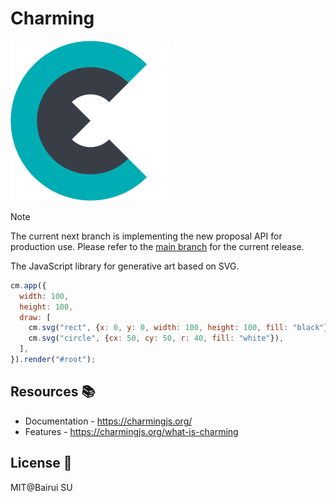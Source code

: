 # Charming

<img src="./img/logo.svg" width="256" alt="logo">

> [!NOTE]
> The current next branch is implementing the new proposal API for production use. Please refer to the [main branch](https://github.com/charming-art/charming/tree/main) for the current release.

The JavaScript library for generative art based on SVG.

```js
cm.app({
  width: 100,
  height: 100,
  draw: [
    cm.svg("rect", {x: 0, y: 0, width: 100, height: 100, fill: "black"}),
    cm.svg("circle", {cx: 50, cy: 50, r: 40, fill: "white"}),
  ],
}).render("#root");
```

## Resources 📚

- Documentation - https://charmingjs.org/
- Features - https://charmingjs.org/what-is-charming

## License 📄

MIT@Bairui SU
